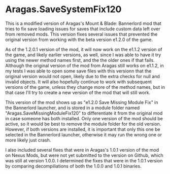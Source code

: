 # Aragas.SaveSystemFix120
This is a modified version of Aragas's Mount & Blade: Bannerlord mod that tries to fix save loading issues for saves that include custom data left over from removed mods. This version fixes several issues that prevented the original version from working with the beta version e1.2.0 of the game.

As of the 1.2.0.1 version of the mod, it will now work on the e1.1.2 version of the game, and likely earlier versions, as well, since I was able to have it try using the newer method names first, and the the older ones if that fails. Although the original version of the mod from Aragas still works on e1.1.2, in my tests I was able to open some save files with this versionn that the original version would not open, likely due to the extra checks for null and invalid objects. It will also hopefully continue to work with subsequent versions of the game, unless they change more of the method names, but in that case I'll try to create a new version of the mod that will still work.

This version of the mod shows up as "e1.2.0 Save Missing Module Fix" in the Bannerlord launcher, and is stored in a module folder named "Aragas.SaveMissingModuleFix120" to differentiate it from the original mod in case someone has both installed. Only one version of the mod should be active, so it would be best to remove the module folder for the old version. However, if both versions are installed, it is important that only this one be selected in the Bannerlord launcher, otherwise it may run the wrong one or more likely just crash.

I also included several fixes that were in Aragas's 1.0.1 version of the mod on Nexus Mods, but were not yet submitted to the version on Github, which was still at version 1.0.0.  I determined the fixes that were in the 1.0.1 version by comparing decompiliations of both the 1.0.0 and 1.0.1 binaries.
